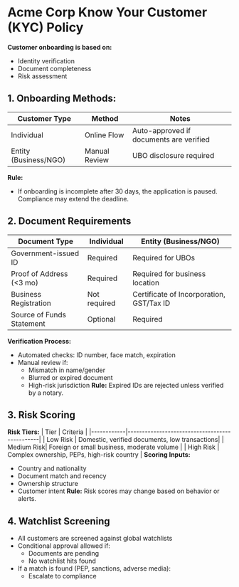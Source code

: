 # Acme Corp Know Your Customer (KYC) Policy
**Customer onboarding is based on:**
- Identity verification
- Document completeness
- Risk assessment
## 1. Onboarding Methods:
| Customer Type         | Method              | Notes                                      |
|-----------------------|---------------------|--------------------------------------------|
| Individual            | Online Flow         | Auto-approved if documents are verified    |
| Entity (Business/NGO) | Manual Review       | UBO disclosure required                    |
**Rule:**
- If onboarding is incomplete after 30 days, the application is paused. Compliance may extend the deadline.
## 2. Document Requirements
| Document Type            | Individual         | Entity (Business/NGO)                      |
|--------------------------|--------------------|--------------------------------------------|
| Government-issued ID     | Required           | Required for UBOs                          |
| Proof of Address (<3 mo) | Required           | Required for business location             |
| Business Registration    | Not required       | Certificate of Incorporation, GST/Tax ID   |
| Source of Funds Statement| Optional           | Required                                   |
**Verification Process:**
- Automated checks: ID number, face match, expiration
- Manual review if:
  - Mismatch in name/gender
  - Blurred or expired document
  - High-risk jurisdiction
**Rule:** Expired IDs are rejected unless verified by a notary.
## 3. Risk Scoring
**Risk Tiers:**
| Tier       | Criteria                                      |
|------------|-----------------------------------------------|
| Low Risk   | Domestic, verified documents, low transactions|
| Medium Risk| Foreign or small business, moderate volume    |
| High Risk  | Complex ownership, PEPs, high-risk country    |
**Scoring Inputs:**
- Country and nationality
- Document match and recency
- Ownership structure
- Customer intent
**Rule:** Risk scores may change based on behavior or alerts.
## 4. Watchlist Screening
- All customers are screened against global watchlists
- Conditional approval allowed if:
  - Documents are pending
  - No watchlist hits found
- If a match is found (PEP, sanctions, adverse media):
  - Escalate to compliance